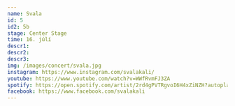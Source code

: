 ```yaml
---
name: Svala
id: 5
id2: 5b
stage: Center Stage
time: 16. júlí
descr1: 
descr2: 
descr3: 
img: /images/concert/svala.jpg
instagram: https://www.instagram.com/svalakali/
youtube: https://www.youtube.com/watch?v=WWfRvmFJ3ZA
spotify: https://open.spotify.com/artist/2rd4gPVTRgvoI6H4xZiNZH?autoplay=true
facebook: https://www.facebook.com/svalakali
---
```

